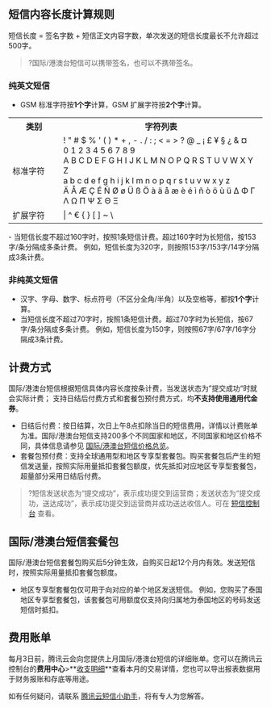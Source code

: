 ## 短信内容长度计算规则[](id:size)[](id:.E7.9F.AD.E4.BF.A1.E5.86.85.E5.AE.B9.E9.95.BF.E5.BA.A6.E8.AE.A1.E7.AE.97.E8.A7.84.E5.88.99)
短信长度 = 签名字数 + 短信正文内容字数，单次发送的短信长度最长不允许超过500字。
>?国际/港澳台短信可以携带签名，也可以不携带签名。

### 纯英文短信

 - GSM 标准字符按**1个字**计算，GSM 扩展字符按**2个字**计算。
  <table>
     <tr>
         <th width="20%">类别</th>  
         <th nowrap="nowrap">字符列表</th>  
     </tr>
	 <tr>      
         <td>标准字符</td>   
	     <td>! " # $ % ' ( ) * + , - . / : ; < = > ? @ _ ¡ £ ¥ § ¿ & ¤<br>
0 1 2 3 4 5 6 7 8 9<br>
A B C D E F G H I J K L M N O P Q R S T U V W X Y Z<br>
a b c d e f g h i j k l m n o p q r s t u v w x y z<br>
Ä Å Æ Ç É Ñ Ø ø Ü ß Ö à ä å æ è é ì ñ ò ö ù ü Δ Φ Γ Λ Ω Π Ψ Σ Θ Ξ</td>     
     </tr> 
	 <tr> 
	     <td>扩展字符</td>   
	     <td>| ^ € { } [ ] ~ \</td>
     </tr> 
</table>
 - 当短信长度不超过160字时，按照1条短信计费。超过160字时为长短信，按153字/条分隔成多条计费。
  例如，短信长度为320字，则按照153字/153字/14字分隔成3条计费。

### 非纯英文短信
- 汉字、字母、数字、标点符号（不区分全角/半角）以及空格等，都按**1个字**计算。
- 当短信长度不超过70字时，按照1条短信计费。超过70字时为长短信，按67字/条分隔成多条计费。
 例如，短信长度为150字，则按照67字/67字/16字分隔成3条计费。



## 计费方式
国际/港澳台短信根据短信具体内容长度按条计费，当发送状态为”提交成功“时就会实际计费；
支持日结后付费方式和套餐包预付费方式，均**不支持使用通用代金券**。
- 日结后付费：按日结算，次日上午8点扣除当日的短信费用，详情以计费账单为准。国际/港澳台短信支持200多个不同国家和地区，不同国家和地区价格不同，具体信息请参见 [国际/港澳台短信价格总览](https://cloud.tencent.com/document/product/382/18051)。
- 套餐包预付费：支持全球通用型和地区专享型套餐包。购买套餐包后产生的短信发送量，按照实际用量抵扣套餐包额度，优先抵扣对应地区专享型套餐包，超量部分采用日结后付费。
>?短信发送状态为“提交成功”，表示成功提交到运营商；发送状态为“提交成功，送达成功”，表示成功提交到运营商并成功送达收信人。可在 [短信控制台](https://console.cloud.tencent.com/smsv2) 查看。

## 国际/港澳台短信套餐包
国际/港澳台短信套餐包购买后5分钟生效，自购买日起12个月内有效。发送短信时，按照实际用量抵扣套餐包额度。
- 地区专享型套餐包仅可用于向对应的单个地区发送短信。
例如，您购买了泰国地区专享型套餐包，该套餐包可用额度仅支持向归属地为泰国地区的号码发送短信时抵扣。


## 费用账单
每月3日前，腾讯云会向您提供上月国际/港澳台短信的详细账单。您可以在腾讯云控制台的**费用中心**>**[收支明细](https://console.cloud.tencent.com/expense/transactions)**查看本月的交易详情，您也可以导出报表数据用于财务报账和存底等用途。

如有任何疑问，请联系 [腾讯云短信小助手](https://tccc.qcloud.com/web/im/index.html#/chat?webAppId=8fa15978f85cb41f7e2ea36920cb3ae1&title=Sms)，将有专人为您解答。
